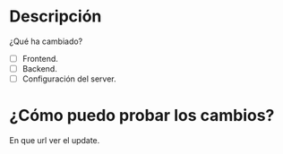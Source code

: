 # Descripción
¿Qué ha cambiado?
- [ ] Frontend.
- [ ] Backend.
- [ ] Configuración del server.

# ¿Cómo puedo probar los cambios?
En que url ver el update.
